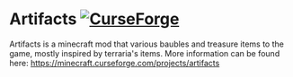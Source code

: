 # Artifacts [![CurseForge](http://cf.way2muchnoise.eu/full_304484_downloads.svg)](https://minecraft.curseforge.com/projects/artifacts)
Artifacts is a minecraft mod that various baubles and treasure items to the game, mostly inspired by terraria's items. 
More information can be found here:
https://minecraft.curseforge.com/projects/artifacts
